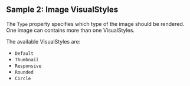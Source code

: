 ## Sample 2: Image VisualStyles

The `Type` property specifies which type of the image should be rendered. One image can contains more than one VisualStyles.

The available VisualStyles are:

* `Default`
* `Thumbnail`
* `Responsive`
* `Rounded`
* `Circle`